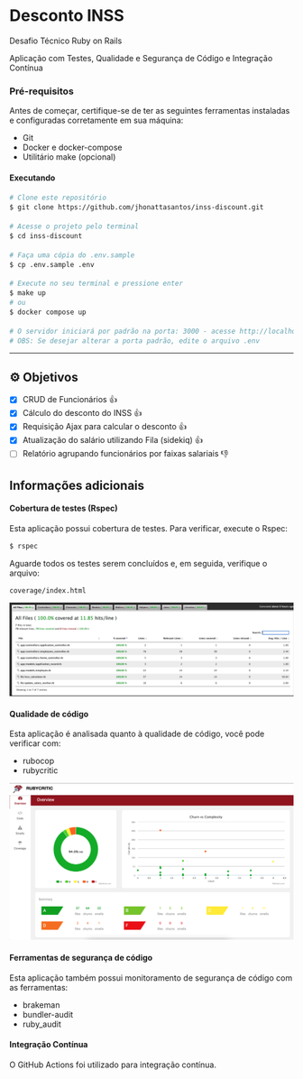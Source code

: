 # Desconto INSS

Desafio Técnico Ruby on Rails 

Aplicação com Testes, Qualidade e Segurança de Código e Integração Contínua

### Pré-requisitos

Antes de começar, certifique-se de ter as seguintes ferramentas instaladas e configuradas corretamente em sua máquina:
- Git
- Docker e docker-compose
- Utilitário make (opcional)

#### Executando

```bash
# Clone este repositório
$ git clone https://github.com/jhonattasantos/inss-discount.git

# Acesse o projeto pelo terminal
$ cd inss-discount

# Faça uma cópia do .env.sample
$ cp .env.sample .env

# Execute no seu terminal e pressione enter
$ make up 
# ou 
$ docker compose up

# O servidor iniciará por padrão na porta: 3000 - acesse http://localhost:3000
# OBS: Se desejar alterar a porta padrão, edite o arquivo .env

```
---

## ⚙️ Objetivos

- [x] CRUD de Funcionários 👍
- [x] Cálculo do desconto do INSS 👍
- [x] Requisição Ajax para calcular o desconto 👍
- [x] Atualização do salário utilizando Fila (sidekiq) 👍
- [ ] Relatório agrupando funcionários por faixas salariais 👎

## Informações adicionais

#### Cobertura de testes (Rspec)

Esta aplicação possui cobertura de testes. Para verificar, execute o Rspec:
```bash
$ rspec
```
Aguarde todos os testes serem concluídos e, em seguida, verifique o arquivo:

```
coverage/index.html
```

![coverage](public/img/coverage.png)

#### Qualidade de código

Esta aplicação é analisada quanto à qualidade de código, você pode verificar com:
- rubocop
- rubycritic

![rubycritic](public/img/rubycritic.png)

#### Ferramentas de segurança de código

Esta aplicação também possui monitoramento de segurança de código com as ferramentas:
- brakeman
- bundler-audit
- ruby_audit

#### Integração Contínua

O GitHub Actions foi utilizado para integração contínua.